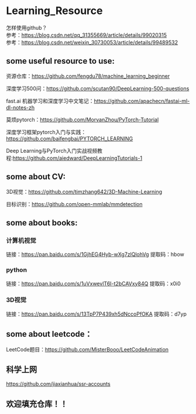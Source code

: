 # Learning_Resource

怎样使用github？  
参考：https://blog.csdn.net/qq_31355669/article/details/99020315  
参考：https://blog.csdn.net/weixin_30730053/article/details/99489532

## some useful resource to use:

资源仓库：https://github.com/fengdu78/machine_learning_beginner

深度学习500问：https://github.com/scutan90/DeepLearning-500-questions

fast.ai 机器学习和深度学习中文笔记：https://github.com/apachecn/fastai-ml-dl-notes-zh

莫烦pytorch：https://github.com/MorvanZhou/PyTorch-Tutorial

深度学习框架pytorch入门与实践：https://github.com/baifengbai/PYTORCH_LEARNING  

Deep Learning与PyTorch入门实战视频教程:https://github.com/aiedward/DeepLearningTutorials-1

## some about CV:

3D视觉：https://github.com/timzhang642/3D-Machine-Learning  

目标识别：https://github.com/open-mmlab/mmdetection  

## some about books:
### 计算机视觉  
链接：https://pan.baidu.com/s/1GjhEG4Hyb-wXg7zlQlohVg 
提取码：hbow 

### python
链接：https://pan.baidu.com/s/1uVxwevlT6I-t2bCAVxy84Q 
提取码：x0i0 

### 3D视觉
链接：https://pan.baidu.com/s/13TpP7P439xh5dNccoPfOKA 
提取码：d7yp 

## some about leetcode：
LeetCode题目：https://github.com/MisterBooo/LeetCodeAnimation

## 科学上网
https://github.com/jiaxianhua/ssr-accounts

## 欢迎填充仓库！！
